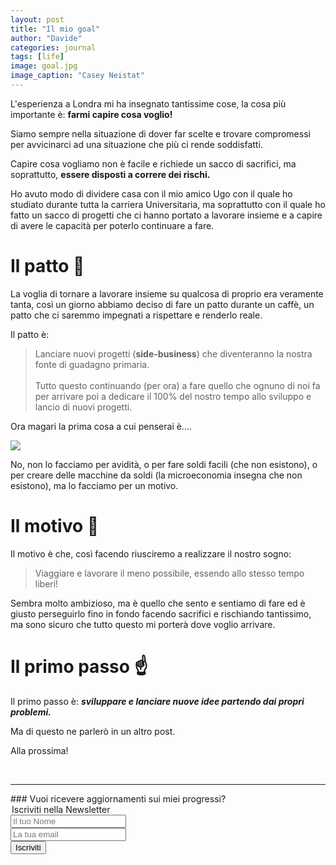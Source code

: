 ```yaml
---
layout: post
title: "Il mio goal"
author: "Davide"
categories: journal
tags: [life]
image: goal.jpg
image_caption: "Casey Neistat"
---
```


L'esperienza a Londra mi ha insegnato tantissime cose, la cosa più importante è: **farmi capire cosa voglio!**

Siamo sempre nella situazione di dover far scelte e trovare compromessi per avvicinarci ad una situazione che più ci rende soddisfatti. 

Capire cosa vogliamo non è facile e richiede un sacco di sacrifici, ma soprattutto, **essere disposti a correre dei rischi.**

Ho avuto modo di dividere casa con il mio amico Ugo con il quale ho studiato durante tutta la carriera Universitaria, ma soprattutto con il quale ho fatto un sacco di progetti che ci hanno portato a lavorare insieme e a capire di avere le capacità per poterlo continuare a fare. 

# Il patto 👊

La voglia di tornare a lavorare insieme su qualcosa di proprio era veramente tanta, così un giorno abbiamo deciso di fare un patto durante un caffè, un patto che ci saremmo impegnati a rispettare e renderlo reale. 

Il patto è: 

> Lanciare nuovi progetti (**side-business**) che diventeranno la nostra fonte di guadagno primaria. <br><br>Tutto questo continuando (per ora) a fare quello che ognuno di noi fa per arrivare poi a dedicare il 100% del nostro tempo allo sviluppo e lancio di nuovi progetti. 

Ora magari la prima cosa a cui penserai è..\..


<img src="https://media.giphy.com/media/gTURHJs4e2Ies/giphy.gif">

No, non lo facciamo per avidità, o per fare soldi facili (che non esistono), o per creare delle macchine da soldi (la microeconomia insegna che non esistono), ma lo facciamo per un motivo. 

# Il motivo 🤔

Il motivo è che, così facendo riusciremo a realizzare il nostro sogno: 

> Viaggiare e lavorare il meno possibile, essendo allo stesso tempo liberi!

Sembra molto ambizioso, ma è quello che sento e sentiamo di fare ed è giusto perseguirlo fino in fondo facendo sacrifici e rischiando tantissimo, ma sono sicuro che tutto questo mi porterà dove voglio arrivare.  

# Il primo passo ☝️

Il primo passo è: ***sviluppare e lanciare nuove idee partendo dai propri problemi.***

Ma di questo ne parlerò in un altro post.

Alla prossima!


<br>
<hr>
### Vuoi ricevere aggiornamenti sui miei progressi?

<form action="https://sprintstudio.us11.list-manage.com/subscribe/post?u=baa6a96ac00514e2d994c55e2&amp;id=10b14f6753" method="post" id="mc-embedded-subscribe-form" name="mc-embedded-subscribe-form" class="validate" target="_blank" validate>
	<legend>Iscriviti nella Newsletter</legend>
	<div class="form-group">
		<input type="text" name="FNAME" class="form-control" id="mce-FNAME" placeholder="Il tuo Nome" required="">
	</div>
	<div class="form-group">
		<input type="email" name="EMAIL" class="form-control required email" id="mce-EMAIL" placeholder="La tua email" required="">
	</div>
	<div class="form-group">
		<button type="submit" class="btn btn-default" value="Iscriviti" href="">Iscriviti</button>
	</div>
</form>


